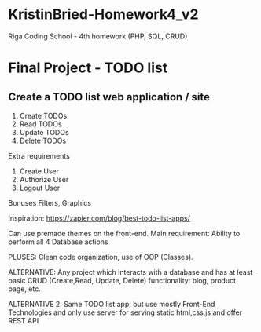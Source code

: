 # KristinBried-Homework4_v2
Riga Coding School - 4th homework (PHP, SQL, CRUD)

# Final Project - TODO list

## Create a TODO list web application / site

1. Create TODOs
2. Read TODOs
3. Update TODOs
4. Delete TODOs

Extra requirements
1. Create User
2. Authorize User
3. Logout User

Bonuses
Filters, Graphics

Inspiration:
https://zapier.com/blog/best-todo-list-apps/

Can use premade themes on the front-end.
Main requirement: Ability to perform all 4 Database actions

PLUSES: Clean code organization, use of OOP (Classes).

ALTERNATIVE: Any project which interacts with a database and has at least basic CRUD (Create,Read, Update, Delete) functionality: blog, product page, etc.

ALTERNATIVE 2: Same TODO list app, but use mostly Front-End Technologies and only use server for serving static html,css,js and offer REST API